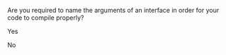 Are you required to name the arguments of an interface in order for your code to compile properly?



Yes


No